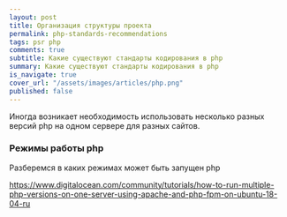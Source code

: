 ```yaml
---
layout: post
title: Организация структуры проекта
permalink: php-standards-recommendations 
tags: psr php
comments: true
subtitle: Какие существуют стандарты кодирования в php
summary: Какие существуют стандарты кодирования в php
is_navigate: true
cover_url: "/assets/images/articles/php.png"
published: false
---
```


Иногда возникает необходимость использовать несколько разных версий php на одном сервере для разных сайтов.

### Режимы работы php

Разберемся в каких режимах может быть запущен php



https://www.digitalocean.com/community/tutorials/how-to-run-multiple-php-versions-on-one-server-using-apache-and-php-fpm-on-ubuntu-18-04-ru